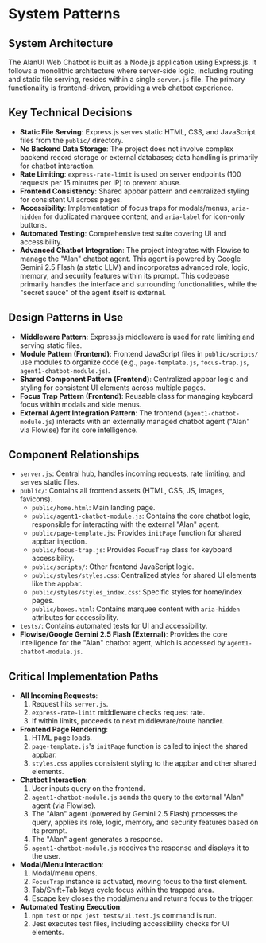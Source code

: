 # System Patterns

## System Architecture
The AlanUI Web Chatbot is built as a Node.js application using Express.js. It follows a monolithic architecture where server-side logic, including routing and static file serving, resides within a single `server.js` file. The primary functionality is frontend-driven, providing a web chatbot experience.

## Key Technical Decisions
- **Static File Serving**: Express.js serves static HTML, CSS, and JavaScript files from the `public/` directory.
- **No Backend Data Storage**: The project does not involve complex backend record storage or external databases; data handling is primarily for chatbot interaction.
- **Rate Limiting**: `express-rate-limit` is used on server endpoints (100 requests per 15 minutes per IP) to prevent abuse.
- **Frontend Consistency**: Shared appbar pattern and centralized styling for consistent UI across pages.
- **Accessibility**: Implementation of focus traps for modals/menus, `aria-hidden` for duplicated marquee content, and `aria-label` for icon-only buttons.
- **Automated Testing**: Comprehensive test suite covering UI and accessibility.
- **Advanced Chatbot Integration**: The project integrates with Flowise to manage the "Alan" chatbot agent. This agent is powered by Google Gemini 2.5 Flash (a static LLM) and incorporates advanced role, logic, memory, and security features within its prompt. This codebase primarily handles the interface and surrounding functionalities, while the "secret sauce" of the agent itself is external.

## Design Patterns in Use
- **Middleware Pattern**: Express.js middleware is used for rate limiting and serving static files.
- **Module Pattern (Frontend)**: Frontend JavaScript files in `public/scripts/` use modules to organize code (e.g., `page-template.js`, `focus-trap.js`, `agent1-chatbot-module.js`).
- **Shared Component Pattern (Frontend)**: Centralized appbar logic and styling for consistent UI elements across multiple pages.
- **Focus Trap Pattern (Frontend)**: Reusable class for managing keyboard focus within modals and side menus.
- **External Agent Integration Pattern**: The frontend (`agent1-chatbot-module.js`) interacts with an externally managed chatbot agent ("Alan" via Flowise) for its core intelligence.

## Component Relationships
- `server.js`: Central hub, handles incoming requests, rate limiting, and serves static files.
- `public/`: Contains all frontend assets (HTML, CSS, JS, images, favicons).
    - `public/home.html`: Main landing page.
    - `public/agent1-chatbot-module.js`: Contains the core chatbot logic, responsible for interacting with the external "Alan" agent.
    - `public/page-template.js`: Provides `initPage` function for shared appbar injection.
    - `public/focus-trap.js`: Provides `FocusTrap` class for keyboard accessibility.
    - `public/scripts/`: Other frontend JavaScript logic.
    - `public/styles/styles.css`: Centralized styles for shared UI elements like the appbar.
    - `public/styles/styles_index.css`: Specific styles for home/index pages.
    - `public/boxes.html`: Contains marquee content with `aria-hidden` attributes for accessibility.
- `tests/`: Contains automated tests for UI and accessibility.
- **Flowise/Google Gemini 2.5 Flash (External)**: Provides the core intelligence for the "Alan" chatbot agent, which is accessed by `agent1-chatbot-module.js`.

## Critical Implementation Paths
- **All Incoming Requests**:
    1. Request hits `server.js`.
    2. `express-rate-limit` middleware checks request rate.
    3. If within limits, proceeds to next middleware/route handler.
- **Frontend Page Rendering**:
    1. HTML page loads.
    2. `page-template.js`'s `initPage` function is called to inject the shared appbar.
    3. `styles.css` applies consistent styling to the appbar and other shared elements.
- **Chatbot Interaction**:
    1. User inputs query on the frontend.
    2. `agent1-chatbot-module.js` sends the query to the external "Alan" agent (via Flowise).
    3. The "Alan" agent (powered by Gemini 2.5 Flash) processes the query, applies its role, logic, memory, and security features based on its prompt.
    4. The "Alan" agent generates a response.
    5. `agent1-chatbot-module.js` receives the response and displays it to the user.
- **Modal/Menu Interaction**:
    1. Modal/menu opens.
    2. `FocusTrap` instance is activated, moving focus to the first element.
    3. Tab/Shift+Tab keys cycle focus within the trapped area.
    4. Escape key closes the modal/menu and returns focus to the trigger.
- **Automated Testing Execution**:
    1. `npm test` or `npx jest tests/ui.test.js` command is run.
    2. Jest executes test files, including accessibility checks for UI elements.
